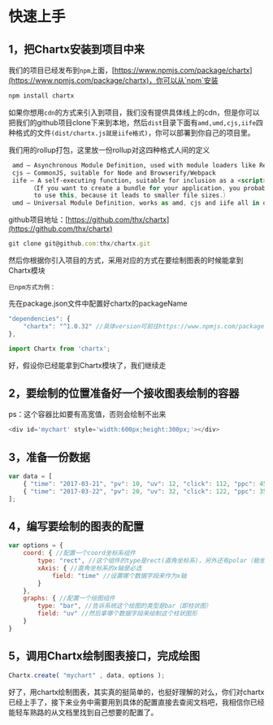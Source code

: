快速上手
=================

## 1，把Chartx安装到项目中来

我们的项目已经发布到`npm`上面，[https://www.npmjs.com/package/chartx](https://www.npmjs.com/package/chartx)，你可以从`npm`安装

```javascript
npm install chartx
```

如果你想用`cdn`的方式来引入到项目，我们没有提供具体线上的cdn，但是你可以把我们的github项目clone下来到本地，然后`dist`目录下面有`amd,umd,cjs,iife`四种格式的文件`(dist/chartx.js就是iife格式)`，你可以部署到你自己的项目里。

我们用的rollup打包，这里放一份rollup对这四种格式人间的定义

```html
 amd – Asynchronous Module Definition, used with module loaders like RequireJS
 cjs – CommonJS, suitable for Node and Browserify/Webpack
 iife – A self-executing function, suitable for inclusion as a <script> tag. 
      （If you want to create a bundle for your application, you probably want 
       to use this, because it leads to smaller file sizes.）
 umd – Universal Module Definition, works as amd, cjs and iife all in one
```

github项目地址：[https://github.com/thx/chartx](https://github.com/thx/chartx)

```javascript
git clone git@github.com:thx/chartx.git
```

然后你根据你引入项目的方式，采用对应的方式在要绘制图表的时候能拿到Chartx模块

`已npm方式为例：`

先在package.json文件中配置好chartx的packageName

```javascript
"dependencies": {
    "chartx": "^1.0.32" //具体version可前往https://www.npmjs.com/package/chartx查看
},
```

```javascript
import Chartx from 'chartx';
```

好，假设你已经能拿到Chartx模块了，我们继续走

## 2，要绘制的位置准备好一个接收图表绘制的容器

ps：这个容器比如要有高宽值，否则会绘制不出来

```javascript
<div id='mychart' style='width:600px;height:300px;'></div>
```

## 3，准备一份数据

```javascript
var data = [
    { "time": "2017-03-21", "pv": 10, "uv": 12, "click": 112, "ppc": 45 },
    { "time": "2017-03-22", "pv": 20, "uv": 32, "click": 122, "ppc": 35 }
];
```

## 4，编写要绘制的图表的配置

```javascript
var options = {
    coord: { //配置一个coord坐标系组件
        type: "rect", //这个组件的type是rect(直角坐标系)，另外还有polar（极坐标）可选
        xAxis: { //直角坐标系的x轴是必选
            field: "time" //设置哪个数据字段来作为x轴
        }
    },
    graphs: { //配置一个绘图组件
        type: "bar", //告诉系统这个绘图的类型是bar（即柱状图）
        field: "uv" //然后拿哪个数据字段来绘制这个柱状图形
    }
}
```

## 5，调用Chartx绘制图表接口，完成绘图

```javascript
Chartx.create( "mychart" , data, options );
```

好了，用chartx绘制图表，其实真的挺简单的，也挺好理解的对么，你们对chartx已经上手了，接下来业务中需要用到具体的配置直接去查阅文档吧，我相信你已经能轻车熟路的从文档里找到自己想要的配置了。